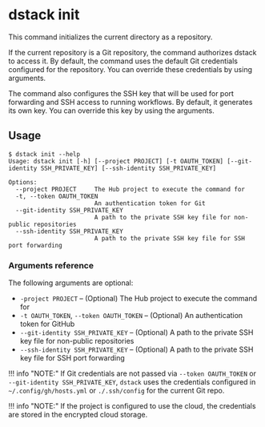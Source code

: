 # dstack init

This command initializes the current directory as a repository.

If the current repository is a Git repository, the command authorizes dstack to access it. By default, the command uses
the default Git credentials configured for the repository. You can override these credentials by using arguments.

The command also configures the SSH key that will be used for port forwarding and SSH access to running workflows. By
default, it generates its own key. You can override this key by using the arguments. 

## Usage

<div class="termy">

```shell
$ dstack init --help
Usage: dstack init [-h] [--project PROJECT] [-t OAUTH_TOKEN] [--git-identity SSH_PRIVATE_KEY] [--ssh-identity SSH_PRIVATE_KEY]

Options:
  --project PROJECT     The Hub project to execute the command for
  -t, --token OAUTH_TOKEN
                        An authentication token for Git
  --git-identity SSH_PRIVATE_KEY
                        A path to the private SSH key file for non-public repositories
  --ssh-identity SSH_PRIVATE_KEY
                        A path to the private SSH key file for SSH port forwarding
```

</div>

### Arguments reference

The following arguments are optional:

- `-project PROJECT` – (Optional) The Hub project to execute the command for
- `-t OAUTH_TOKEN`, `--token OAUTH_TOKEN` – (Optional) An authentication token for GitHub
- `--git-identity SSH_PRIVATE_KEY` – (Optional) A path to the private SSH key file for non-public repositories
- `--ssh-identity SSH_PRIVATE_KEY` – (Optional) A path to the private SSH key file for SSH port forwarding 

!!! info "NOTE:"
    If Git credentials are not passed via `--token OAUTH_TOKEN` or `--git-identity SSH_PRIVATE_KEY`, `dstack` uses the credentials configured in
    `~/.config/gh/hosts.yml` or `./.ssh/config` for the current Git repo.

!!! info "NOTE:"
    If the project is configured to use the cloud, the credentials are stored in the encrypted cloud storage.